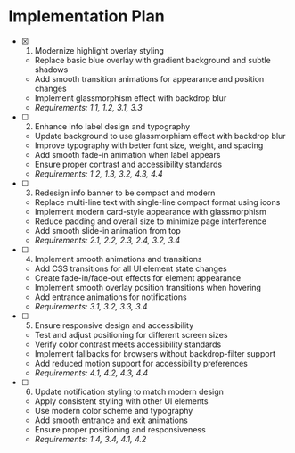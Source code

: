 # Implementation Plan

- [x] 1. Modernize highlight overlay styling
  - Replace basic blue overlay with gradient background and subtle shadows
  - Add smooth transition animations for appearance and position changes
  - Implement glassmorphism effect with backdrop blur
  - _Requirements: 1.1, 1.2, 3.1, 3.3_

- [ ] 2. Enhance info label design and typography
  - Update background to use glassmorphism effect with backdrop blur
  - Improve typography with better font size, weight, and spacing
  - Add smooth fade-in animation when label appears
  - Ensure proper contrast and accessibility standards
  - _Requirements: 1.2, 1.3, 3.2, 4.3, 4.4_

- [ ] 3. Redesign info banner to be compact and modern
  - Replace multi-line text with single-line compact format using icons
  - Implement modern card-style appearance with glassmorphism
  - Reduce padding and overall size to minimize page interference
  - Add smooth slide-in animation from top
  - _Requirements: 2.1, 2.2, 2.3, 2.4, 3.2, 3.4_

- [ ] 4. Implement smooth animations and transitions
  - Add CSS transitions for all UI element state changes
  - Create fade-in/fade-out effects for element appearance
  - Implement smooth overlay position transitions when hovering
  - Add entrance animations for notifications
  - _Requirements: 3.1, 3.2, 3.3, 3.4_

- [ ] 5. Ensure responsive design and accessibility
  - Test and adjust positioning for different screen sizes
  - Verify color contrast meets accessibility standards
  - Implement fallbacks for browsers without backdrop-filter support
  - Add reduced motion support for accessibility preferences
  - _Requirements: 4.1, 4.2, 4.3, 4.4_

- [ ] 6. Update notification styling to match modern design
  - Apply consistent styling with other UI elements
  - Use modern color scheme and typography
  - Add smooth entrance and exit animations
  - Ensure proper positioning and responsiveness
  - _Requirements: 1.4, 3.4, 4.1, 4.2_